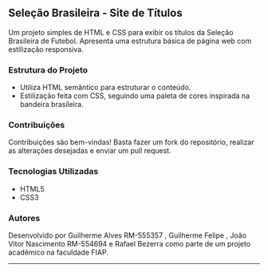 

## Seleção Brasileira - Site de Títulos 

Um projeto simples de HTML e CSS para exibir os títulos da Seleção Brasileira de Futebol. Apresenta uma estrutura básica de página web com estilização responsiva.

### Estrutura do Projeto

- Utiliza HTML semântico para estruturar o conteúdo.
- Estilização feita com CSS, seguindo uma paleta de cores inspirada na bandeira brasileira.

### Contribuições

Contribuições são bem-vindas! Basta fazer um fork do repositório, realizar as alterações desejadas e enviar um pull request.

### Tecnologias Utilizadas

- HTML5
- CSS3

### Autores

Desenvolvido por Guilherme Alves RM-555357 , Guilherme Felipe , João Vitor Nascimento RM-554694 e Rafael Bezerra como parte de um projeto acadêmico na faculdade FIAP.

---
